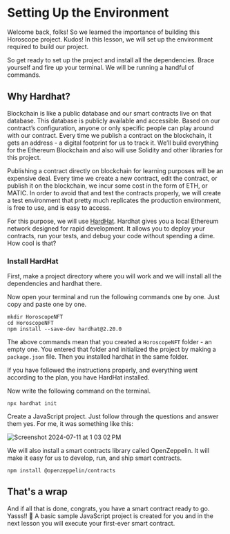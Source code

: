 # Setting Up the Environment

Welcome back, folks! So we learned the importance of building this Horoscope project. Kudos! In this lesson, we will set up the environment required to build our project.

So get ready to set up the project and install all the dependencies. Brace yourself and fire up your terminal. We will be running a handful of commands.

## Why Hardhat?

Blockchain is like a public database and our smart contracts live on that database. This database is publicly available and accessible. Based on our contract’s configuration, anyone or only specific people can play around with our contract. Every time we publish a contract on the blockchain, it gets an address - a digital footprint for us to track it. We’ll build everything for the Ethereum Blockchain and also will use Solidity and other libraries for this project.

Publishing a contract directly on blockchain for learning purposes will be an expensive deal. Every time we create a new contract, edit the contract, or publish it on the blockchain, we incur some cost in the form of ETH, or MATIC. In order to avoid that and test the contracts properly, we will create a test environment that pretty much replicates the production environment, is free to use, and is easy to access.

For this purpose, we will use  [HardHat](https://hardhat.org/). Hardhat gives you a local Ethereum network designed for rapid development. It allows you to deploy your contracts, run your tests, and debug your code without spending a dime. How cool is that?

### Install HardHat

First, make a project directory where you will work and we will install all the dependencies and hardhat there.

Now open your terminal and run the following commands one by one. Just copy and paste one by one.

```
mkdir HoroscopeNFT
cd HoroscopeNFT
npm install --save-dev hardhat@2.20.0
```

The above commands mean that you created a `HoroscopeNFT` folder - an empty one. You entered that folder and initialized the project by making a `package.json` file. Then you installed hardhat in the same folder.

If you have followed the instructions properly, and everything went according to the plan, you have HardHat installed.

Now write the following command on the terminal.

```
npx hardhat init
```
Create a JavaScript project. Just follow through the questions and answer them yes. For me, it was something like this:

![Screenshot 2024-07-11 at 1 03 02 PM](https://github.com/0xmetaschool/Learning-Projects/assets/130544719/9a109204-585e-42e8-9b57-3dc5fc15731b)

We will also install a smart contracts library called OpenZeppelin. It will make it easy for us to develop, run, and ship smart contracts.

```
npm install @openzeppelin/contracts
```

## That's a wrap

And if all that is done, congrats, you have a smart contract ready to go. Yasss!! 🚀 A basic sample JavaScript project is created for you and in the next lesson you will execute your first-ever smart contract.

